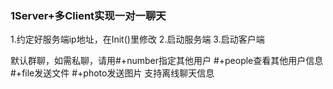 <h3>1Server+多Client实现一对一聊天</h3>
1.约定好服务端ip地址，在Init()里修改
2.启动服务端
3.启动客户端

默认群聊，如需私聊，请用#+number指定其他用户
#+people查看其他用户信息
#+file发送文件
#+photo发送图片
支持离线聊天信息
